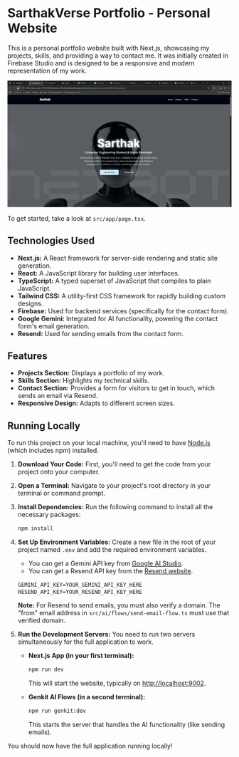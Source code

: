 # SarthakVerse Portfolio - Personal Website

This is a personal portfolio website built with Next.js, showcasing my projects, skills, and providing a way to contact me. It was initially created in Firebase Studio and is designed to be a responsive and modern representation of my work.

![Portfolio Demo](public/Portfoliooo.gif)

To get started, take a look at `src/app/page.tsx`.

## Technologies Used

*   **Next.js:** A React framework for server-side rendering and static site generation.
*   **React:** A JavaScript library for building user interfaces.
*   **TypeScript:** A typed superset of JavaScript that compiles to plain JavaScript.
*   **Tailwind CSS:** A utility-first CSS framework for rapidly building custom designs.
*   **Firebase:** Used for backend services (specifically for the contact form).
*   **Google Gemini:** Integrated for AI functionality, powering the contact form's email generation.
*   **Resend:** Used for sending emails from the contact form.

## Features

*   **Projects Section:** Displays a portfolio of my work.
*   **Skills Section:** Highlights my technical skills.
*   **Contact Section:** Provides a form for visitors to get in touch, which sends an email via Resend.
*   **Responsive Design:** Adapts to different screen sizes.

## Running Locally

To run this project on your local machine, you'll need to have [Node.js](https://nodejs.org/) (which includes npm) installed.

1.  **Download Your Code:** First, you'll need to get the code from your project onto your computer.

2.  **Open a Terminal:** Navigate to your project's root directory in your terminal or command prompt.

3.  **Install Dependencies:** Run the following command to install all the necessary packages:
    ```bash
    npm install
    ```

4.  **Set Up Environment Variables:** Create a new file in the root of your project named `.env` and add the required environment variables.
    *   You can get a Gemini API key from [Google AI Studio](https://aistudio.google.com/app/apikey).
    *   You can get a Resend API key from the [Resend website](https://resend.com/).
    ```.env
    GEMINI_API_KEY=YOUR_GEMINI_API_KEY_HERE
    RESEND_API_KEY=YOUR_RESEND_API_KEY_HERE
    ```
    **Note:** For Resend to send emails, you must also verify a domain. The "from" email address in `src/ai/flows/send-email-flow.ts` must use that verified domain.

5.  **Run the Development Servers:** You need to run two servers simultaneously for the full application to work.

    *   **Next.js App (in your first terminal):**
        ```bash
        npm run dev
        ```
        This will start the website, typically on [http://localhost:9002](http://localhost:9002).

    *   **Genkit AI Flows (in a second terminal):**
        ```bash
        npm run genkit:dev
        ```
        This starts the server that handles the AI functionality (like sending emails).

You should now have the full application running locally!


